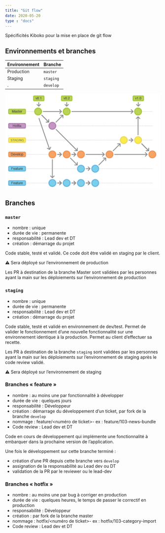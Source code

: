 ```yaml
---
title: "Git flow"
date: 2020-05-20
type : "docs"
---
```


Spécificités Kiboko pour la mise en place de git flow

## Environnements et branches

| Environnement | Branche |
| ------|-----|
| Production | `master` |
| Staging | `staging` |
| . | `develop` |

![40% center](gitflow.jpg)

## Branches

### `master`

- nombre : unique
- durée de vie : permanente
- responsabilité : Lead dev et DT
- création : démarrage du projet

Code stable, testé et validé. Ce code doit être validé en staging par le client.

⚠️ Sera déployé sur l’environnement de production

Les PR à destination de la branche Master sont validées par les personnes ayant la main sur les déploiements sur l’environnement de production

### `staging`

- nombre : unique
- durée de vie : permanente
- responsabilité : Lead dev et DT
- création : démarrage du projet

Code stable, testé et validé en environnement de dev/test. Permet de valider le fonctionnement d’une nouvelle fonctionnalité sur une environnement identique à la production. Permet au client d’effectuer sa recette.

Les PR à destination de la branche `staging` sont validées par les personnes ayant la main sur les déploiements sur l’environnement de staging après le code review validé.

⚠️ Sera déployé sur l’environnement de staging

### Branches « feature »

- nombre : au moins une par fonctionnalité à développer
- durée de vie : quelques jours
- responsabilité : Développeur
- création : démarrage du développement d’un ticket, par fork de la branche `develop`
- nommage : feature/<numéro de ticket>-<titre de la feature>
ex : feature/103-news-bundle
- Code review : Lead dev et DT

Code en cours de développement qui implémente une fonctionnalité à embarquer dans la prochaine version de l’application.

Une fois le développement sur cette branche terminé :
- création d’une PR depuis cette branche vers `develop`
- assignation de la responsabilité au Lead dev ou DT
- validation de la PR par le reviewer ou le lead-dev

### Branches « hotfix » 

- nombre : au moins une par bug à corriger en production
- durée de vie : quelques heures, le temps de passer le correctif en production
- responsabilité : Développeur
- création : par fork de la branche master
- nommage : hotfix/<numéro de ticket>-<titre du bug>
ex : hotfix/103-category-import
- Code review : Lead dev et DT
